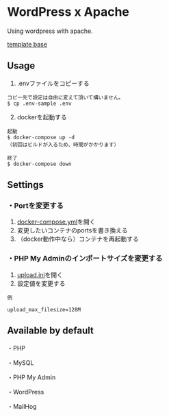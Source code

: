 # WordPress x Apache

Using wordpress with apache.

[template base](/apache)

## Usage

1. .envファイルをコピーする
```
コピー先で設定は自由に変えて頂いて構いません。
$ cp .env-sample .env
```

2. dockerを起動する
```
起動
$ docker-compose up -d
（初回はビルドが入るため、時間がかかります）

終了
$ docker-compose down
```

## Settings

### ・Portを変更する
1. [docker-compose.yml](./docker-compose.yml)を開く
2. 変更したいコンテナのportsを書き換える
3. （docker動作中なら）コンテナを再起動する

### ・PHP My Adminのインポートサイズを変更する
1. [upload.ini](./docker/phpmyadmin/upload.ini)を開く
2. 設定値を変更する
```
例

upload_max_filesize=128M
```

## Available by default

・PHP

・MySQL

・PHP My Admin

・WordPress

・MailHog